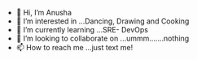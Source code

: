 - 👋 Hi, I’m Anusha
- 👀 I’m interested in ...Dancing, Drawing and Cooking
- 🌱 I’m currently learning ...SRE- DevOps
- 💞️ I’m looking to collaborate on ...ummm.......nothing
- 📫 How to reach me ...just text me!


<!---
mamidi98/mamidi98 is a ✨ special ✨ repository because its `README.md` (this file) appears on your GitHub profile.
You can click the Preview link to take a look at your changes.
--->
